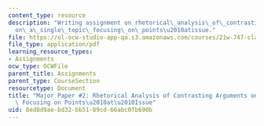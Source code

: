 ```yaml
---
content_type: resource
description: "Writing assignment on rhetorical\_analysis\_of\_contrasting\_arguments\_\
  on\_a\_single\_topic\_focusing\_on\_points\u2010atissue."
file: https://ol-ocw-studio-app-qa.s3.amazonaws.com/courses/21w-747-classical-rhetoric-and-modern-political-discourse-fall-2009/8ed8d9aebd32bb5189cd66abc0fb690b_MIT21W_747_01F09_assn04.pdf
file_type: application/pdf
learning_resource_types:
- Assignments
ocw_type: OCWFile
parent_title: Assignments
parent_type: CourseSection
resourcetype: Document
title: "Major Paper #2: Rhetorical Analysis of Contrasting Arguments on a Single Topic\
  \ Focusing on Points\u2010at\u2010Issue"
uid: 8ed8d9ae-bd32-bb51-89cd-66abc0fb690b
---
```


